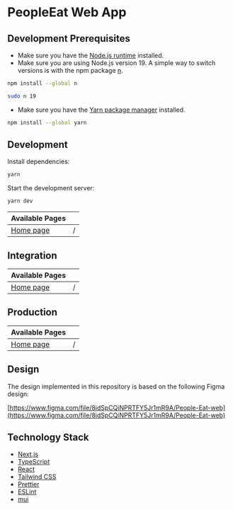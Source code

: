 # PeopleEat Web App

## Development Prerequisites

-   Make sure you have the [Node.js runtime](https://nodejs.org) installed.
-   Make sure you are using Node.js version 19. A simple way to switch versions is with the npm package [n](https://www.npmjs.com/package/n).

```bash
npm install --global n
```

```bash
sudo n 19
```

-   Make sure you have the [Yarn package manager](https://yarnpkg.com) installed.

```bash
npm install --global yarn
```

## Development

Install dependencies:

```bash
yarn
```

Start the development server:

```bash
yarn dev
```

| Available Pages                    |     |
| ---------------------------------- | --- |
| [Home page](http://localhost:3000) | /   |

## Integration

| Available Pages                                           |     |
| --------------------------------------------------------- | --- |
| [Home page](https://integration-people-eat.cem-yilmaz.de) | /   |

## Production

| Available Pages                               |     |
| --------------------------------------------- | --- |
| [Home page](https://people-eat.cem-yilmaz.de) | /   |

## Design

The design implemented in this repository is based on the following Figma design:

[https://www.figma.com/file/8idSpCQiNPRTFY5Jr1mR9A/People-Eat-web](https://www.figma.com/file/8idSpCQiNPRTFY5Jr1mR9A/People-Eat-web)

## Technology Stack

-   [Next.js](https://nextjs.org)
-   [TypeScript](https://www.typescriptlang.org)
-   [React](https://reactjs.org)
-   [Tailwind CSS](https://tailwindcss.com)
-   [Prettier](https://prettier.io)
-   [ESLint](https://eslint.org)
-   [mui](https://mui.com)
